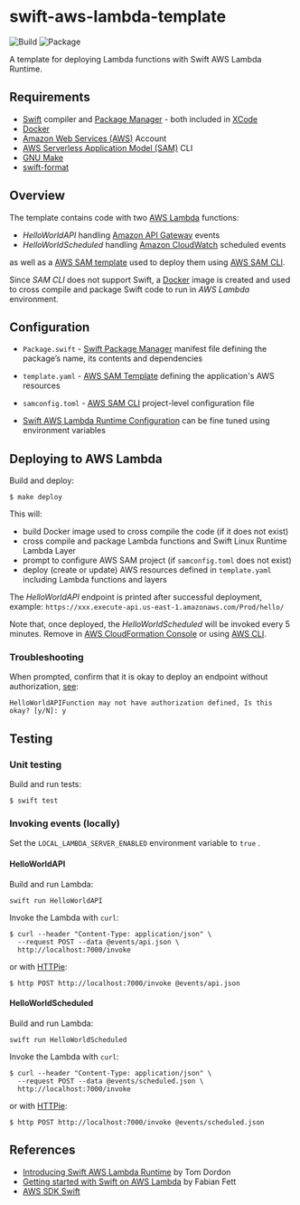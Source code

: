 # swift-aws-lambda-template

![Build](https://github.com/pokryfka/swift-aws-lambda-template/workflows/Build/badge.svg)
![Package](https://github.com/pokryfka/swift-aws-lambda-template/workflows/Package/badge.svg)

A template for deploying Lambda functions with Swift AWS Lambda Runtime.

## Requirements

- [Swift](https://swift.org) compiler and [Package Manager](https://swift.org/package-manager/) - both included in [XCode](https://developer.apple.com/xcode/)
- [Docker](https://docs.docker.com/docker-for-mac/install/)
- [Amazon Web Services (AWS)](https://aws.amazon.com) Account
- [AWS Serverless Application Model (SAM)](https://github.com/awslabs/serverless-application-model) CLI
- [GNU Make](https://www.gnu.org/software/make/)
- [swift-format](https://github.com/apple/swift-format)

## Overview

The template contains code with two [AWS Lambda](https://aws.amazon.com/lambda/) functions:

- *HelloWorldAPI* handling [Amazon API Gateway](https://aws.amazon.com/api-gateway/) events
- *HelloWorldScheduled* handling [Amazon CloudWatch](https://aws.amazon.com/cloudwatch/) scheduled events

as well as a [AWS SAM template](https://docs.aws.amazon.com/serverless-application-model/latest/developerguide/sam-specification.html) used to deploy them using [AWS SAM CLI](https://docs.aws.amazon.com/serverless-application-model/latest/developerguide/serverless-sam-cli-command-reference.html).

Since *SAM CLI* does not support Swift, a [Docker](https://docs.docker.com/docker-for-mac/install/) image is created and used to cross compile and package Swift code to run in *AWS Lambda* environment.

## Configuration

- `Package.swift` - [Swift Package Manager](https://swift.org/package-manager/) manifest file defining the package’s name, its contents and dependencies

- `template.yaml` - [AWS SAM Template](https://docs.aws.amazon.com/serverless-application-model/latest/developerguide/sam-specification.html) defining the application's AWS resources

- `samconfig.toml` - [AWS SAM CLI](https://docs.aws.amazon.com/serverless-application-model/latest/developerguide/serverless-sam-cli-config.html) project-level configuration file

- [Swift AWS Lambda Runtime Configuration](https://github.com/swift-server/swift-aws-lambda-runtime) can be fine tuned using environment variables

## Deploying to AWS Lambda

Build and deploy:

```
$ make deploy
```

This will:

- build Docker image used to cross compile the code (if it does not exist)
- cross compile and package Lambda functions and Swift Linux Runtime Lambda Layer
- prompt to configure AWS SAM project (if `samconfig.toml` does not exist)
- deploy (create or update) AWS resources defined in `template.yaml` including Lambda functions and layers 

The *HelloWorldAPI* endpoint is printed after successful deployment, example: `https://xxx.execute-api.us-east-1.amazonaws.com/Prod/hello/` 

Note that, once deployed, the *HelloWorldScheduled* will be invoked every 5 minutes. Remove in [AWS CloudFormation Console](https://console.aws.amazon.com/cloudformation/) or using [AWS CLI](https://github.com/aws/aws-cli).

### Troubleshooting

When prompted, confirm that it is okay to deploy an endpoint without authorization, [see](https://docs.aws.amazon.com/serverless-application-model/latest/developerguide/serverless-deploying.html):

```
HelloWorldAPIFunction may not have authorization defined, Is this okay? [y/N]: y
```

## Testing

### Unit testing

Build and run tests:

```
$ swift test
```

### Invoking events (locally)

Set the `LOCAL_LAMBDA_SERVER_ENABLED` environment variable to `true` .

#### HelloWorldAPI

Build and run Lambda:

```
swift run HelloWorldAPI
```

Invoke the Lambda with `curl`:

```
$ curl --header "Content-Type: application/json" \
  --request POST --data @events/api.json \
  http://localhost:7000/invoke
```

or with [HTTPie](https://httpie.org):

```
$ http POST http://localhost:7000/invoke @events/api.json
```

#### HelloWorldScheduled

Build and run Lambda:

```
swift run HelloWorldScheduled
```

Invoke the Lambda with `curl`:

```
$ curl --header "Content-Type: application/json" \
  --request POST --data @events/scheduled.json \
  http://localhost:7000/invoke
```

or with [HTTPie](https://httpie.org):

```
$ http POST http://localhost:7000/invoke @events/scheduled.json
```

## References

- [Introducing Swift AWS Lambda Runtime](https://swift.org/blog/aws-lambda-runtime) by Tom Dordon
- [Getting started with Swift on AWS Lambda](https://fabianfett.de/getting-started-with-swift-aws-lambda-runtime) by Fabian Fett
- [AWS SDK Swift](https://github.com/swift-aws/aws-sdk-swift)
